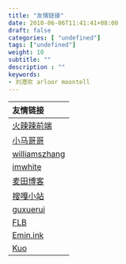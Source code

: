 ```yaml
---
title: "友情链接"
date: 2010-06-06T11:41:41+08:00
draft: false
categories: [ "undefined"]
tags: ["undefined"]
weight: 10
subtitle: ""
description : ""
keywords:
- 刘港欢 arloor moontell
---
```


|友情链接|
|:-------|
| [火辣辣前端](http://huolalaweb.com/)|
| [小马哥哥](https://xiaoma.me/) |
| [williamszhang](http://williamszhang.top) |
| [imwhite](https://www.imwhite.com.cn/) |
| [麦田博客](https://www.myting.net/)|
| [搜嘎小站](https://sga.vc/)|
| [guxuerui](http://www.guxuerui.cn/)|
| [FLB](https://www.fluobo.cn/)|
| [Emin.ink](https://www.emin.ink/blog) |
| [Kuo](https://kuo.lu)|
<!--more-->